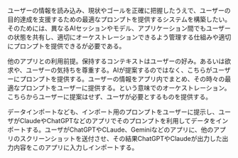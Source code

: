 
ユーザーの情報を読み込み、現状やゴールを正確に把握したうえで、ユーザーの目的達成を支援するための最適なプロンプトを提供するシステムを構築したい。 そのためには、異なるAIセッションやモデル、アプリケーション間でもユーザーの状態を共有し、適切にオーケストレーションできるよう管理する仕組みや適切にプロンプトを提供できるが必要である。

他のアプリとの利用前提。保持するコンテキストはユーザーの好み。あるいは欲求や、ユーザーの気持ちを尊重する。AIが提案するのではなく、こちらがユーザーにプロンプトを提供する。ユーザーの情報をアプリ内でまとめ、その時々の最適なプロンプトをユーザーに提供する。という意味でのオーケストレーション。こちらからユーザーに提案はせず、ユーザが必要とするものを提供する。

データインポートなども、インポート用のプロンプトをユーザーに提示し、ユーザがClaudeやChatGPTなどのアプリでそのプロンプトを利用してデータをインポートする。ユーザがChatGPTやCLaude、Geminiなどのアプリに、他のアプリのスクリーンショットを送付させ、その結果ChatGPTやClaudeが出力した出力内容をこのアプリに入力しインポートする。          
